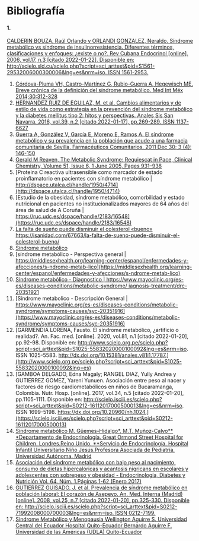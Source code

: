 # Bibliografía


#### 1.
[CALDERIN BOUZA, Raúl Orlando  y  ORLANDI GONZALEZ, Neraldo. Síndrome metabólico vs síndrome de insulinorresistencia. Diferentes términos, clasificaciones y enfoques: ¿existe o no?. Rev Cubana Endocrinol [online]. 2006, vol.17, n.3 [citado  2022-01-22]. Disponible en: <http://scielo.sld.cu/scielo.php?script=sci_arttext&pid=S1561-29532006000300006&lng=es&nrm=iso>. ISSN 1561-2953.](http://scielo.sld.cu/scielo.php?script=sci_arttext&pid=S1561-29532006000300006)



1. [Córdova-Pluma VH, Castro-Martínez G, Rubio-Guerra A, Hegewisch ME. Breve crónica de la definición del síndrome metabólico. Med Int Méx 2014;30:312-328](https://www.researchgate.net/profile/Marta-Hegewisch/publication/285026795_A_brief_chronic_of_metabolic_syndrome_definition/links/5bbcc9be299bf1049b7853b9/A-brief-chronic-of-metabolic-syndrome-definition.pdf)
2. [HERNANDEZ RUIZ DE EGUILAZ, M. et al. Cambios alimentarios y de estilo de vida como estrategia en la prevención del síndrome metabólico y la diabetes mellitus tipo 2: hitos y perspectivas. Anales Sis San Navarra. 2016, vol.39, n.2 [citado  2022-01-17], pp.269-289. ISSN 1137-6627](http://scielo.isciii.es/scielo.php?script=sci_arttext&pid=S1137-66272016000200009&lng=es&nrm=iso)
3. [Guerra A, González V, García E, Moreno E, Ramos A. El síndrome metabólico y su prevalencia en la población que acude a una farmacia comunitaria de Sevilla. Farmacéuticos Comunitarios. 2011 Dec 30; 3 (4): 146-150](https://www.farmaceuticoscomunitarios.org/es/journal-article/sindrome-metabolico-su-prevalencia-poblacion-que-acude-una-farmacia-comunitaria)
4. [Gerald M Reaven, The Metabolic Syndrome: Requiescat in Pace, Clinical Chemistry, Volume 51, Issue 6, 1 June 2005, Pages 931–938](https://doi.org/10.1373/clinchem.2005.048611)
5. [Proteina C reactiva ultrasensible como marcador de estado proinflamatorio en pacientes con síndrome metabólico | http://dspace.utalca.cl/handle/1950/4714](http://dspace.utalca.cl/handle/1950/4714)
6. [Estudio de la obesidad, síndrome metabólico, comorbilidad y estado nutricional en pacientes no institucionalizados mayores de 64 años del área de salud de A Coruña | https://ruc.udc.es/dspace/handle/2183/16548](https://ruc.udc.es/dspace/handle/2183/16548)
7. [La falta de sueño puede disminuir el colesterol «bueno»](https://isanidad.com/67663/la-falta-de-sueno-puede-disminuir-el-colesterol-bueno/) https://isanidad.com/67663/la-falta-de-sueno-puede-disminuir-el-colesterol-bueno/
8. [Síndrome metabólico](https://www.cun.es/enfermedades-tratamientos/enfermedades/sindrome-metabolico)
9. [síndrome metabólico - Perspectiva general | https://middlesexhealth.org/learning-center/espanol/enfermedades-y-afecciones/s-ndrome-metab-lico](https://middlesexhealth.org/learning-center/espanol/enfermedades-y-afecciones/s-ndrome-metab-lico)
10. [Síndrome metabólico - Diagnostico | https://www.mayoclinic.org/es-es/diseases-conditions/metabolic-syndrome/ iagnosis-treatment/drc-20351921](https://www.mayoclinic.org/es-es/diseases-conditions/metabolic-syndrome/diagnosis-treatment/drc-20351921)
11. [Síndrome metabolico - Descripción General | https://www.mayoclinic.org/es-es/diseases-conditions/metabolic-syndrome/symptoms-causes/syc-20351916](https://www.mayoclinic.org/es-es/diseases-conditions/metabolic-syndrome/symptoms-causes/syc-20351916)
12. [GARMENDIA LORENA, Fausto. El síndrome metabólico, ¿artificio o realidad?. An. Fac. med. [online]. 2020, vol.81, n.1 [citado  2022-01-20], pp.92-98. Disponible en: <http://www.scielo.org.pe/scielo.php?script=sci_arttext&pid=S1025-55832020000100092&lng=es&nrm=iso>. ISSN 1025-5583.  http://dx.doi.org/10.15381/anales.v81i1.17787.](http://www.scielo.org.pe/scielo.php?script=sci_arttext&pid=S1025-55832020000100092&lng=es)
13. [GAMBOA DELGADO, Edna Magaly; RANGEL DIAZ, Yully Andrea  y  GUTIERREZ GOMEZ, Yareni Yunuen. Asociación entre peso al nacer y factores de riesgo cardiometabólicos en niños de Bucaramanga, Colombia. Nutr. Hosp. [online]. 2017, vol.34, n.5 [citado  2022-01-20], pp.1105-1111. Disponible en: <http://scielo.isciii.es/scielo.php?script=sci_arttext&pid=S0212-16112017000500013&lng=es&nrm=iso>. ISSN 1699-5198.  https://dx.doi.org/10.20960/nh.1024.](https://scielo.isciii.es/scielo.php?script=sci_arttext&pid=S0212-16112017000500013)
14. [Síndrome metabólico M. Güemes-Hidalgo*, M.T. Muñoz-Calvo** *Departamento de Endocrinología. Great Ormond Street Hospital for Children. Londres.Reino Unido. **Servicio de Endocrinología. Hospital Infantil Universitario Niño Jesús.Profesora Asociada de Pediatría. Universidad Autónoma. Madrid](https://www.pediatriaintegral.es/publicacion-2015-07/sindrome-metabolico/)
15. [Asociación del síndrome metabólico con bajo peso al nacimiento, consumo de dietas hipercalóricas y acantosis nigricans en escolares y adolescentes con sobrepeso y obesidad - Endocrinología, Diabetes y Nutrición Vol. 64. Núm. 1.Páginas 1-62 (Enero 2017)](https://www.elsevier.es/es-revista-endocrinologia-diabetes-nutricion-13-articulo-asociacion-del-sindrome-metabolico-con-S2530016416300106)
16. [GUTIERREZ GUISADO, J. et al. Prevalencia de síndrome metabólico en población laboral: El corazón de Asepeyo. An. Med. Interna (Madrid) [online]. 2008, vol.25, n.7 [citado  2022-01-20], pp.325-330. Disponible en: <http://scielo.isciii.es/scielo.php?script=sci_arttext&pid=S0212-71992008000700003&lng=es&nrm=iso>. ISSN 0212-7199.](https://scielo.isciii.es/scielo.php?script=sci_arttext&pid=S0212-71992008000700003)
17. [Síndrome Metabólico y Menopausia Wellington Aguirre S. Universidad Central del Ecuador Hospital  Quito-Ecuador Bernardo Aguirre F. Universidad de las Américas (UDLA) Quito-Ecuador](https://www.flasog.org/static/academica/Sindrome-Metabolico.pdf)
